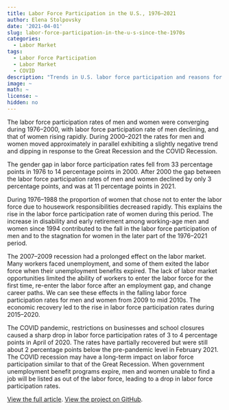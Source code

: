 ```yaml
---
title: Labor Force Participation in the U.S., 1976–2021
author: Elena Stolpovsky
date: '2021-04-01'
slug: labor-force-participation-in-the-u-s-since-the-1970s
categories:
  - Labor Market
tags:
  - Labor Force Participation
  - Labor Market
  - COVID
description: "Trends in U.S. labor force participation and reasons for nonparticipation based on the Current Population Survey."
image: ~
math: ~
license: ~
hidden: no
---
```


The labor force participation rates of men and women were converging during 1976–2000, with labor force participation rate of men declining, and that of women rising rapidly. During 2000–2021 the rates for men and women moved approximately in parallel exhibiting a slightly negative trend and dipping in response to the Great Recession and the COVID Recession. 

The gender gap in labor force participation rates fell from 33 percentage points in 1976 to 14 percentage points in 2000. After 2000 the gap between the labor force participation rates of men and women declined by only 3 percentage points, and was at 11 percentage points in 2021. 

During 1976–1988 the proportion of women that chose not to enter the labor force due to housework responsibilities decreased rapidly. This explains the rise in the labor force participation rate of women during this period. The increase in disability and early retirement among working-age men and women since 1994 contributed to the fall in the labor force participation of men and to the stagnation for women in the later part of the 1976–2021 period. 

The 2007–2009 recession had a prolonged effect on the labor market. Many workers faced unemployment, and some of them exited the labor force when their unemployment benefits expired. The lack of labor market opportunities limited the ability of workers to enter the labor force for the first time, re-enter the labor force after an employment gap, and change career paths. We can see these effects in the falling labor force participation rates for men and women from 2009 to mid 2010s. The economic recovery led to the rise in labor force participation rates during 2015–2020.

The COVID pandemic, restrictions on businesses and school closures caused a sharp drop in labor force participation rates of 3 to 4 percentage points in April of 2020. The rates have partially recovered but were still about 2 percentage points below the pre-pandemic level in February 2021. The COVID recession may have a long-term impact on labor force participation similar to that of the Great Recession. When government unemployment benefit programs expire, men and women unable to find a job will be listed as out of the labor force, leading to a drop in labor force participation rates. 
<!--more-->

[View the full article](https://rpubs.com/elenas70/historical_lfp).
[View the project on GitHub](https://github.com/elenas70/us_labor_market_history).
